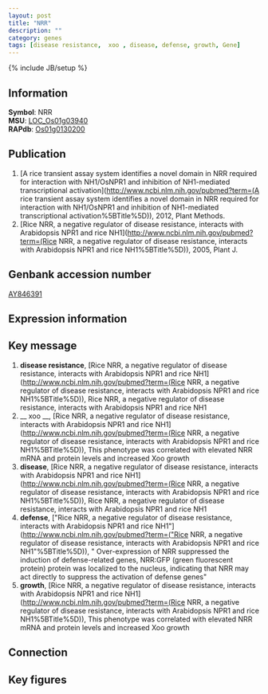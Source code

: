 ```yaml
---
layout: post
title: "NRR"
description: ""
category: genes
tags: [disease resistance,  xoo , disease, defense, growth, Gene]
---
```

{% include JB/setup %}

## Information
__Symbol__: NRR  
__MSU__: [LOC_Os01g03940](http://rice.plantbiology.msu.edu/cgi-bin/ORF_infopage.cgi?orf=LOC_Os01g03940)  
__RAPdb__: [Os01g0130200](http://rapdb.dna.affrc.go.jp/viewer/gbrowse_details/irgsp1?name=Os01g0130200)  

## Publication
1. [A rice transient assay system identifies a novel domain in NRR required for interaction with NH1/OsNPR1 and inhibition of NH1-mediated transcriptional activation](http://www.ncbi.nlm.nih.gov/pubmed?term=(A rice transient assay system identifies a novel domain in NRR required for interaction with NH1/OsNPR1 and inhibition of NH1-mediated transcriptional activation%5BTitle%5D)), 2012, Plant Methods.
2. [Rice NRR, a negative regulator of disease resistance, interacts with Arabidopsis NPR1 and rice NH1](http://www.ncbi.nlm.nih.gov/pubmed?term=(Rice NRR, a negative regulator of disease resistance, interacts with Arabidopsis NPR1 and rice NH1%5BTitle%5D)), 2005, Plant J.

## Genbank accession number
[AY846391](http://www.ncbi.nlm.nih.gov/nuccore/AY846391)

## Expression information

## Key message
1. __disease resistance__, [Rice NRR, a negative regulator of disease resistance, interacts with Arabidopsis NPR1 and rice NH1](http://www.ncbi.nlm.nih.gov/pubmed?term=(Rice NRR, a negative regulator of disease resistance, interacts with Arabidopsis NPR1 and rice NH1%5BTitle%5D)), Rice NRR, a negative regulator of disease resistance, interacts with Arabidopsis NPR1 and rice NH1
2. __ xoo __, [Rice NRR, a negative regulator of disease resistance, interacts with Arabidopsis NPR1 and rice NH1](http://www.ncbi.nlm.nih.gov/pubmed?term=(Rice NRR, a negative regulator of disease resistance, interacts with Arabidopsis NPR1 and rice NH1%5BTitle%5D)),  This phenotype was correlated with elevated NRR mRNA and protein levels and increased Xoo growth
3. __disease__, [Rice NRR, a negative regulator of disease resistance, interacts with Arabidopsis NPR1 and rice NH1](http://www.ncbi.nlm.nih.gov/pubmed?term=(Rice NRR, a negative regulator of disease resistance, interacts with Arabidopsis NPR1 and rice NH1%5BTitle%5D)), Rice NRR, a negative regulator of disease resistance, interacts with Arabidopsis NPR1 and rice NH1
4. __defense__, ["Rice NRR, a negative regulator of disease resistance, interacts with Arabidopsis NPR1 and rice NH1"](http://www.ncbi.nlm.nih.gov/pubmed?term=("Rice NRR, a negative regulator of disease resistance, interacts with Arabidopsis NPR1 and rice NH1"%5BTitle%5D)), " Over-expression of NRR suppressed the induction of defense-related genes, NRR:GFP (green fluorescent protein) protein was localized to the nucleus, indicating that NRR may act directly to suppress the activation of defense genes"
5. __growth__, [Rice NRR, a negative regulator of disease resistance, interacts with Arabidopsis NPR1 and rice NH1](http://www.ncbi.nlm.nih.gov/pubmed?term=(Rice NRR, a negative regulator of disease resistance, interacts with Arabidopsis NPR1 and rice NH1%5BTitle%5D)),  This phenotype was correlated with elevated NRR mRNA and protein levels and increased Xoo growth

## Connection

## Key figures


